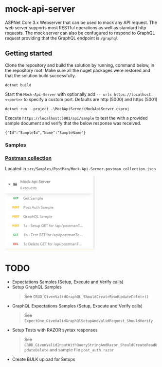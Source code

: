 # mock-api-server
ASPNet Core 3.x Webserver that can be used to mock any API request.  The web server supports most RESTful operations as well as standard http requests.  The mock server can also be confugured to respond to GraphQL request providing that the GraphQL endpoint is `/graphql`

## Getting started

Clone the repository and build the solution by running, command below, in the repository root.  Make sure all the nuget packages were restored and that the solution build successfully.
```
dotnet build
```

Start the `Mock-Api-Server` with optionally add ```-- urls https://localhost:<<port>>``` to specify a custom port. Defaults are http (5000) and https (5001)
```
dotnet run --project .\MockApiServer\MockApiServer.csproj
```

Execute ```https://localhost:5001/api/sample``` to test the with a provided sample document and verify that the below response was received.
```
{"Id":"SampleId","Name":"SampleName"}
```

### Samples
### [Postman collection](./src/Samples/PostMan/Mock-Api-Server.postman_collection.json)
Located in ```src/Samples/PostMan/Mock-Api-Server.postman_collection.json```

![](repo_assets/img/2020-07-19-19-12-11.png)

# TODO
 - Expectations Samples (Setup, Execute and Verify calls)
 - Setup GraphQL Samples
    >See `CRUD_GivenValidGraphQL_ShouldCreateReadUpdateDelete()`
 - GraphQL Expectations Samples (Setup, Execute and Verify calls)
    >See ```ExpectOne_GiveValidGraphQlSetupAndValidRequest_ShouldVerify```
 - Setup Tests with RAZOR syntax responses
    >See ```CRUD_GivenValidInputWithQueryStringAndRazor_ShouldCreateReadUpdateDelete```
    > and sample file ```post_auth.razor```
 - Create BULK upload for Setups
